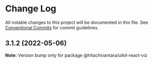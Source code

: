 # Change Log

All notable changes to this project will be documented in this file.
See [Conventional Commits](https://conventionalcommits.org) for commit guidelines.

## 3.1.2 (2022-05-06)

**Note:** Version bump only for package @hitachivantara/uikit-react-viz
